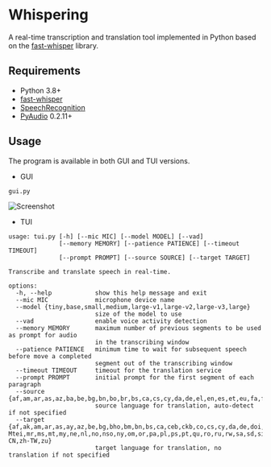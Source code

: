 # Whispering
A real-time transcription and translation tool implemented in Python based on the [fast-whisper](https://github.com/SYSTRAN/faster-whisper) library.

## Requirements

- Python 3.8+
- [fast-whisper](https://github.com/SYSTRAN/faster-whisper)
- [SpeechRecognition](https://pypi.org/project/SpeechRecognition)
- [PyAudio](https://pypi.org/project/PyAudio) 0.2.11+

## Usage

The program is available in both GUI and TUI versions.

- GUI

```
gui.py
```

![Screenshot](https://github.com/Jemtaly/Whispering/assets/83796250/c68fcd61-752f-4c16-9c13-231ac4b0d2fc)

- TUI

```
usage: tui.py [-h] [--mic MIC] [--model MODEL] [--vad]
              [--memory MEMORY] [--patience PATIENCE] [--timeout TIMEOUT]
              [--prompt PROMPT] [--source SOURCE] [--target TARGET]

Transcribe and translate speech in real-time.

options:
  -h, --help            show this help message and exit
  --mic MIC             microphone device name
  --model {tiny,base,small,medium,large-v1,large-v2,large-v3,large}
                        size of the model to use
  --vad                 enable voice activity detection
  --memory MEMORY       maximum number of previous segments to be used as prompt for audio
                        in the transcribing window
  --patience PATIENCE   minimum time to wait for subsequent speech before move a completed
                        segment out of the transcribing window
  --timeout TIMEOUT     timeout for the translation service
  --prompt PROMPT       initial prompt for the first segment of each paragraph
  --source {af,am,ar,as,az,ba,be,bg,bn,bo,br,bs,ca,cs,cy,da,de,el,en,es,et,eu,fa,fi,fo,fr,gl,gu,ha,haw,he,hi,hr,ht,hu,hy,id,is,it,ja,jw,ka,kk,km,kn,ko,la,lb,ln,lo,lt,lv,mg,mi,mk,ml,mn,mr,ms,mt,my,ne,nl,nn,no,oc,pa,pl,ps,pt,ro,ru,sa,sd,si,sk,sl,sn,so,sq,sr,su,sv,sw,ta,te,tg,th,tk,tl,tr,tt,uk,ur,uz,vi,yi,yo,yue,zh}
                        source language for translation, auto-detect if not specified
  --target {af,ak,am,ar,as,ay,az,be,bg,bho,bm,bn,bs,ca,ceb,ckb,co,cs,cy,da,de,doi,dv,ee,el,en,eo,es,et,eu,fa,fi,fil,fr,fy,ga,gd,gl,gn,gom,gu,ha,haw,he,hi,hmn,hr,ht,hu,hy,id,ig,ilo,is,it,ja,jw,ka,kk,km,kn,ko,kri,ku,ky,la,lb,lg,ln,lo,lt,lus,lv,mai,mg,mi,mk,ml,mn,mni-Mtei,mr,ms,mt,my,ne,nl,no,nso,ny,om,or,pa,pl,ps,pt,qu,ro,ru,rw,sa,sd,si,sk,sl,sm,sn,so,sq,sr,st,su,sv,sw,ta,te,tg,th,ti,tk,tl,tr,ts,tt,ug,uk,ur,uz,vi,xh,yi,yo,zh-CN,zh-TW,zu}
                        target language for translation, no translation if not specified
```
